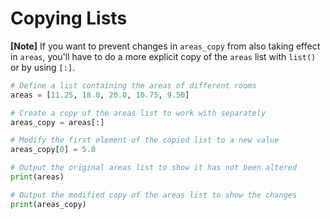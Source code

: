 # Copying Lists
**[Note]** If you want to prevent changes in `areas_copy` from also taking effect in `areas`, you'll have to do a more explicit copy of the `areas` list with `list()` or by using `[:]`.
```python
# Define a list containing the areas of different rooms
areas = [11.25, 18.0, 20.0, 10.75, 9.50]

# Create a copy of the areas list to work with separately
areas_copy = areas[:]

# Modify the first element of the copied list to a new value
areas_copy[0] = 5.0

# Output the original areas list to show it has not been altered
print(areas)

# Output the modified copy of the areas list to show the changes
print(areas_copy)
```
